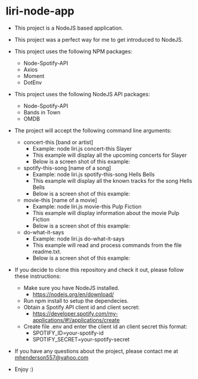 # liri-node-app

* This project is a NodeJS based application.
* This project was a perfect way for me to get introduced to NodeJS.
* This project uses the following NPM packages:
  * Node-Spotify-API
  * Axios
  * Moment
  * DotEnv
* This project uses the following NodeJS API packages:
  * Node-Spotify-API
  * Bands in Town
  * OMDB

* The project will accept the following command line arguments:
  * concert-this [band or artist]
    * Example: node liri.js concert-this Slayer
    * This example will display all the upcoming concerts for Slayer
    * Below is a screen shot of this example:
  * spotify-this-song [name of a song]
    * Example: node liri.js spotify-this-song Hells Bells
    * This example will display all the known tracks for the song Hells Bells
    * Below is a screen shot of this example:
  * movie-this [name of a movie]
    * Example: node liri.js movie-this Pulp Fiction
    * This example will display information about the movie Pulp Fiction
    * Below is a screen shot of this example:
  * do-what-it-says
    * Example: node liri.js do-what-it-says
    * This example will read and process commands from the file readme.txt.        
    * Below is a screen shot of this example:

* If you decide to clone this repository and check it out, please follow these instructions:
  * Make sure you have NodeJS installed.
    * https://nodejs.org/en/download/
  * Run npm install to setup the dependecies.
  * Obtain a Spotify API client id and client secret: 
    * https://developer.spotify.com/my-applications/#!/applications/create
  * Create file .env and enter the client id an client secret this format:
    * SPOTIFY_ID=your-spotify-id
    * SPOTIFY_SECRET=your-spotify-secret

* If you have any questions about the project, please contact me at mhenderson557@yahoo.com
* Enjoy :) 
